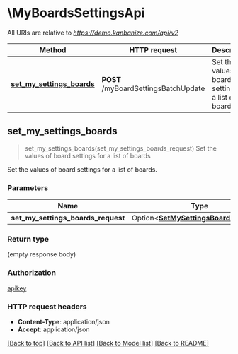 # \MyBoardsSettingsApi

All URIs are relative to *https://demo.kanbanize.com/api/v2*

Method | HTTP request | Description
------------- | ------------- | -------------
[**set_my_settings_boards**](MyBoardsSettingsApi.md#set_my_settings_boards) | **POST** /myBoardSettingsBatchUpdate | Set the values of board settings for a list of boards



## set_my_settings_boards

> set_my_settings_boards(set_my_settings_boards_request)
Set the values of board settings for a list of boards

Set the values of board settings for a list of boards.

### Parameters


Name | Type | Description  | Required | Notes
------------- | ------------- | ------------- | ------------- | -------------
**set_my_settings_boards_request** | Option<[**SetMySettingsBoardsRequest**](SetMySettingsBoardsRequest.md)> |  |  |

### Return type

 (empty response body)

### Authorization

[apikey](../README.md#apikey)

### HTTP request headers

- **Content-Type**: application/json
- **Accept**: application/json

[[Back to top]](#) [[Back to API list]](../README.md#documentation-for-api-endpoints) [[Back to Model list]](../README.md#documentation-for-models) [[Back to README]](../README.md)

